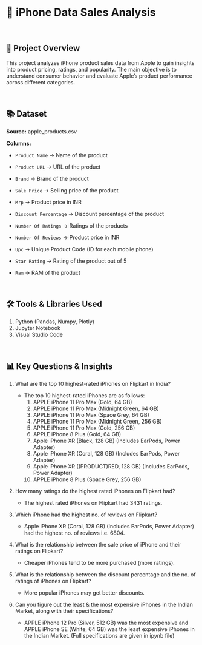 # 📱 iPhone Data Sales Analysis

<br>

## 📅 Project Overview
This project analyzes iPhone product sales data from Apple to gain insights into product pricing, ratings, and popularity. The main objective is to understand consumer behavior and evaluate Apple’s product performance across different categories.

<br>

## 📚 Dataset

**Source:** apple_products.csv

**Columns:**

  - `Product Name` → Name of the product

  - `Product URL` → URL of the product

  - `Brand` → Brand of the product

  - `Sale Price` → Selling price of the product

  - `Mrp` → Product price in INR

  - `Discount Percentage` → Discount percentage of the product

  - `Number Of Ratings` → Ratings of the products

  - `Number Of Reviews` → Product price in INR

  - `Upc` → Unique Product Code (ID for each mobile phone)

  - `Star Rating` → Rating of the product out of 5

  - `Ram` → RAM of the product

<br>

## 🛠️ Tools & Libraries Used

1. Python (Pandas, Numpy, Plotly)
2. Jupyter Notebook
3. Visual Studio Code

<br>

## 📊 Key Questions & Insights

1. What are the top 10 highest-rated iPhones on Flipkart in India?
   * The top 10 highest-rated iPhones are as follows:
       1. APPLE iPhone 11 Pro Max (Gold, 64 GB)
       2. APPLE iPhone 11 Pro Max (Midnight Green, 64 GB)
       3. APPLE iPhone 11 Pro Max (Space Grey, 64 GB)
       4. APPLE iPhone 11 Pro Max (Midnight Green, 256 GB)
       5. APPLE iPhone 11 Pro Max (Gold, 256 GB)
       6. APPLE iPhone 8 Plus (Gold, 64 GB)
       7. Apple iPhone XR (Black, 128 GB) (Includes EarPods, Power Adapter)
       8. Apple iPhone XR (Coral, 128 GB) (Includes EarPods, Power Adapter)
       9. Apple iPhone XR ((PRODUCT)RED, 128 GB) (Includes EarPods, Power Adapter)
       10. APPLE iPhone 8 Plus (Space Grey, 256 GB) 

2. How many ratings do the highest rated iPhones on Flipkart had?
   * The highest rated iPhones on Flipkart had 3431 ratings.

3. Which iPhone had the highest no. of reviews on Flipkart?
   * Apple iPhone XR (Coral, 128 GB) (Includes EarPods, Power Adapter) had the highest no. of reviews i.e. 6804.
   
4. What is the relationship between the sale price of iPhone and their ratings on Flipkart?
   * Cheaper iPhones tend to be more purchased (more ratings).

5. What is the relationship between the discount percentage and the no. of ratings of iPhones on Flipkart?
   * More popular iPhones may get better discounts.
    
6. Can you figure out the least & the most expensive iPhones in the Indian Market, along with their specifications?
   * APPLE iPhone 12 Pro (Silver, 512 GB) was the most expensive and APPLE iPhone SE (White, 64 GB) was the least expensive iPhones in the Indian Market. (Full specifications are given in ipynb file)

